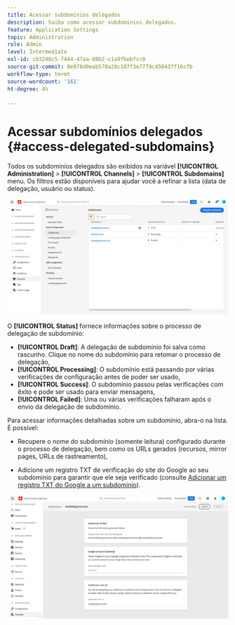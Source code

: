 ```yaml
---
title: Acessar subdomínios delegados
description: Saiba como acessar subdomínios delegados.
feature: Application Settings
topic: Administration
role: Admin
level: Intermediate
exl-id: cb3248c5-f444-47aa-80b2-c1a9fbebfcc0
source-git-commit: 0e978d0eab570a28c187f3e7779c450437f16cfb
workflow-type: tm+mt
source-wordcount: '161'
ht-degree: 4%

---
```


# Acessar subdomínios delegados {#access-delegated-subdomains}

Todos os subdomínios delegados são exibidos na variável **[!UICONTROL Administration]** > **[!UICONTROL Channels]** > **[!UICONTROL Subdomains]** menu. Os filtros estão disponíveis para ajudar você a refinar a lista (data de delegação, usuário ou status).

![](assets/subdomain-list.png)

O **[!UICONTROL Status]** fornece informações sobre o processo de delegação de subdomínio:

* **[!UICONTROL Draft]**: A delegação de subdomínio foi salva como rascunho. Clique no nome do subdomínio para retomar o processo de delegação,
* **[!UICONTROL Processing]**: O subdomínio está passando por várias verificações de configuração antes de poder ser usado,
* **[!UICONTROL Success]**: O subdomínio passou pelas verificações com êxito e pode ser usado para enviar mensagens,
* **[!UICONTROL Failed]**: Uma ou várias verificações falharam após o envio da delegação de subdomínio.

Para acessar informações detalhadas sobre um subdomínio, abra-o na lista. É possível:

* Recupere o nome do subdomínio (somente leitura) configurado durante o processo de delegação, bem como os URLs gerados (recursos, mirror pages, URLs de rastreamento),

* Adicione um registro TXT de verificação do site do Google ao seu subdomínio para garantir que ele seja verificado (consulte [Adicionar um registro TXT do Google a um subdomínio](google-txt.md)).

![](assets/subdomain-delegated.png)
